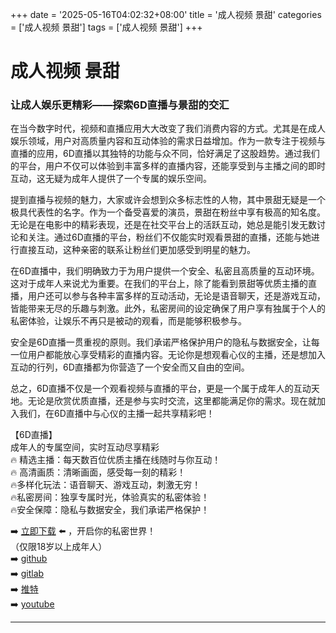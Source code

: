 +++
date = '2025-05-16T04:02:32+08:00'
title = '成人视频 景甜'
categories = ['成人视频 景甜']
tags = ['成人视频 景甜']
+++

# 成人视频 景甜

### 让成人娱乐更精彩——探索6D直播与景甜的交汇

在当今数字时代，视频和直播应用大大改变了我们消费内容的方式。尤其是在成人娱乐领域，用户对高质量内容和互动体验的需求日益增加。作为一款专注于视频与直播的应用，6D直播以其独特的功能与众不同，恰好满足了这股趋势。通过我们的平台，用户不仅可以体验到丰富多样的直播内容，还能享受到与主播之间的即时互动，这无疑为成年人提供了一个专属的娱乐空间。

提到直播与视频的魅力，大家或许会想到众多标志性的人物，其中景甜无疑是一个极具代表性的名字。作为一个备受喜爱的演员，景甜在粉丝中享有极高的知名度。无论是在电影中的精彩表现，还是在社交平台上的活跃互动，她总是能引发无数讨论和关注。通过6D直播的平台，粉丝们不仅能实时观看景甜的直播，还能与她进行直接互动，这种亲密的联系让粉丝们更加感受到明星的魅力。

在6D直播中，我们明确致力于为用户提供一个安全、私密且高质量的互动环境。这对于成年人来说尤为重要。在我们的平台上，除了能看到景甜等优质主播的直播，用户还可以参与各种丰富多样的互动活动，无论是语音聊天，还是游戏互动，皆能带来无尽的乐趣与刺激。此外，私密房间的设定确保了用户享有独属于个人的私密体验，让娱乐不再只是被动的观看，而是能够积极参与。

安全是6D直播一贯重视的原则。我们承诺严格保护用户的隐私与数据安全，让每一位用户都能放心享受精彩的直播内容。无论你是想观看心仪的主播，还是想加入互动的行列，6D直播都为你营造了一个安全而又自由的空间。

总之，6D直播不仅是一个观看视频与直播的平台，更是一个属于成年人的互动天地。无论是欣赏优质直播，还是参与实时交流，这里都能满足你的需求。现在就加入我们，在6D直播中与心仪的主播一起共享精彩吧！

【6D直播】  
成年人的专属空间，实时互动尽享精彩  
🔥 精选主播：每天数百位优质主播在线随时与你互动！  
🔥 高清画质：清晰画面，感受每一刻的精彩！  
🔥多样化玩法：语音聊天、游戏互动，刺激无穷！  
🔥私密房间：独享专属时光，体验真实的私密体验！  
🔥安全保障：隐私与数据安全，我们承诺严格保护！  

➡️ [立即下载](https://down123.s3.ap-east-1.amazonaws.com/index.html?channelCode=blog) ⬅️ ，开启你的私密世界！  
（仅限18岁以上成年人）  
➡️ [github](https://aldult-live.github.io/)  
➡️ [gitlab](https://seo-09598d.gitlab.io/)  
➡️ [推特](https://x.com/wegame33)  
➡️ [youtube](https://www.youtube.com/@6Dlive)  

---
